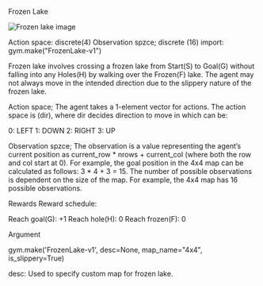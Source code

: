 Frozen Lake

![Frozen lake image](image.png)

Action space: discrete(4)
Observation spzce; discrete (16)
import: gym.make("FrozenLake-v1")

Frozen lake involves crossing a frozen lake from Start(S) to Goal(G) without falling into any Holes(H) by walking over the Frozen(F) lake. The agent may not always move in the intended direction due to the slippery nature of the frozen lake.

Action space;
The agent takes a 1-element vector for actions. The action space is (dir), where dir decides direction to move in which can be:

0: LEFT
1: DOWN
2: RIGHT
3: UP

Observation spzce;
The observation is a value representing the agent’s current position as current_row * nrows + current_col (where both the row and col start at 0). For example, the goal position in the 4x4 map can be calculated as follows: 3 * 4 + 3 = 15. The number of possible observations is dependent on the size of the map. For example, the 4x4 map has 16 possible observations.

Rewards
Reward schedule:

Reach goal(G): +1
Reach hole(H): 0
Reach frozen(F): 0

Argument

gym.make('FrozenLake-v1', desc=None, map_name="4x4", is_slippery=True)

desc: Used to specify custom map for frozen lake.